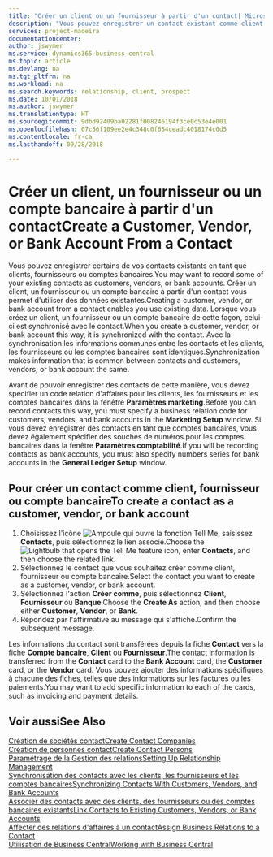 ```yaml
---
title: "Créer un client ou un fournisseur à partir d'un contact| Microsoft Docs"
description: "Vous pouvez enregistrer un contact existant comme client, fournisseur, ou compte bancaire à l'aide des données existantes et spécifier une relation d'affaires."
services: project-madeira
documentationcenter: 
author: jswymer
ms.service: dynamics365-business-central
ms.topic: article
ms.devlang: na
ms.tgt_pltfrm: na
ms.workload: na
ms.search.keywords: relationship, client, prospect
ms.date: 10/01/2018
ms.author: jswymer
ms.translationtype: HT
ms.sourcegitcommit: 9dbd92409ba02281f008246194f3ce0c53e4e001
ms.openlocfilehash: 07c56f109ee2e4c348c0f654ceadc4018174c0d5
ms.contentlocale: fr-ca
ms.lasthandoff: 09/28/2018

---
```

# <a name="create-a-customer-vendor-or-bank-account-from-a-contact"></a><span data-ttu-id="bb3f8-103">Créer un client, un fournisseur ou un compte bancaire à partir d'un contact</span><span class="sxs-lookup"><span data-stu-id="bb3f8-103">Create a Customer, Vendor, or Bank Account From a Contact</span></span>
<span data-ttu-id="bb3f8-104">Vous pouvez enregistrer certains de vos contacts existants en tant que clients, fournisseurs ou comptes bancaires.</span><span class="sxs-lookup"><span data-stu-id="bb3f8-104">You may want to record some of your existing contacts as customers, vendors, or bank accounts.</span></span> <span data-ttu-id="bb3f8-105">Créer un client, un fournisseur ou un compte bancaire à partir d'un contact vous permet d'utiliser des données existantes.</span><span class="sxs-lookup"><span data-stu-id="bb3f8-105">Creating a customer, vendor, or bank account from a contact enables you use existing data.</span></span> <span data-ttu-id="bb3f8-106">Lorsque vous créez un client, un fournisseur ou un compte bancaire de cette façon, celui-ci est synchronisé avec le contact.</span><span class="sxs-lookup"><span data-stu-id="bb3f8-106">When you create a customer, vendor, or bank account this way, it is synchronized with the contact.</span></span> <span data-ttu-id="bb3f8-107">Avec la synchronisation les informations communes entre les contacts et les clients, les fournisseurs ou les comptes bancaires sont identiques.</span><span class="sxs-lookup"><span data-stu-id="bb3f8-107">Synchronization makes information that is common between contacts and customers, vendors, or bank account the same.</span></span>

<span data-ttu-id="bb3f8-108">Avant de pouvoir enregistrer des contacts de cette manière, vous devez spécifier un code relation d'affaires pour les clients, les fournisseurs et les comptes bancaires dans la fenêtre **Paramètres marketing**.</span><span class="sxs-lookup"><span data-stu-id="bb3f8-108">Before you can record contacts this way, you must specify a business relation code for customers, vendors, and bank accounts in the **Marketing Setup** window.</span></span> <span data-ttu-id="bb3f8-109">Si vous devez enregistrer des contacts en tant que comptes bancaires, vous devez également spécifier des souches de numéros pour les comptes bancaires dans la fenêtre **Paramètres comptabilité**.</span><span class="sxs-lookup"><span data-stu-id="bb3f8-109">If you will be recording contacts as bank accounts, you must also specify numbers series for bank accounts in the **General Ledger Setup** window.</span></span>

## <a name="to-create-a-contact-as-a-customer-vendor-or-bank-account"></a><span data-ttu-id="bb3f8-110">Pour créer un contact comme client, fournisseur ou compte bancaire</span><span class="sxs-lookup"><span data-stu-id="bb3f8-110">To create a contact as a customer, vendor, or bank account</span></span>
1. <span data-ttu-id="bb3f8-111">Choisissez l'icône ![Ampoule qui ouvre la fonction Tell Me](media/ui-search/search_small.png "Dites-moi ce que vous voulez faire"), saisissez **Contacts**, puis sélectionnez le lien associé.</span><span class="sxs-lookup"><span data-stu-id="bb3f8-111">Choose the ![Lightbulb that opens the Tell Me feature](media/ui-search/search_small.png "Tell me what you want to do") icon, enter **Contacts**, and then choose the related link.</span></span>
2. <span data-ttu-id="bb3f8-112">Sélectionnez le contact que vous souhaitez créer comme client, fournisseur ou compte bancaire.</span><span class="sxs-lookup"><span data-stu-id="bb3f8-112">Select the contact you want to create as a customer, vendor, or bank account.</span></span>
3. <span data-ttu-id="bb3f8-113">Sélectionnez l'action **Créer comme**, puis sélectionnez **Client**, **Fournisseur** ou **Banque**.</span><span class="sxs-lookup"><span data-stu-id="bb3f8-113">Choose the **Create As** action, and then choose either **Customer**, **Vendor**, or **Bank**.</span></span>
4. <span data-ttu-id="bb3f8-114">Répondez par l'affirmative au message qui s'affiche.</span><span class="sxs-lookup"><span data-stu-id="bb3f8-114">Confirm the subsequent message.</span></span>

<span data-ttu-id="bb3f8-115">Les informations du contact sont transférées depuis la fiche **Contact** vers la fiche **Compte bancaire**, **Client** ou **Fournisseur**.</span><span class="sxs-lookup"><span data-stu-id="bb3f8-115">The contact information is transferred from the **Contact** card to the **Bank Account** card, the **Customer** card, or the **Vendor** card.</span></span> <span data-ttu-id="bb3f8-116">Vous pouvez ajouter des informations spécifiques à chacune des fiches, telles que des informations sur les factures ou les paiements.</span><span class="sxs-lookup"><span data-stu-id="bb3f8-116">You may want to add specific information to each of the cards, such as invoicing and payment details.</span></span>

## <a name="see-also"></a><span data-ttu-id="bb3f8-117">Voir aussi</span><span class="sxs-lookup"><span data-stu-id="bb3f8-117">See Also</span></span>
[<span data-ttu-id="bb3f8-118">Création de sociétés contact</span><span class="sxs-lookup"><span data-stu-id="bb3f8-118">Create Contact Companies</span></span>](marketing-create-contact-companies.md)  
[<span data-ttu-id="bb3f8-119">Création de personnes contact</span><span class="sxs-lookup"><span data-stu-id="bb3f8-119">Create Contact Persons</span></span>](marketing-create-contact-persons.md)  
[<span data-ttu-id="bb3f8-120">Paramétrage de la Gestion des relations</span><span class="sxs-lookup"><span data-stu-id="bb3f8-120">Setting Up Relationship Management</span></span>](marketing-setup-marketing.md)  
[<span data-ttu-id="bb3f8-121">Synchronisation des contacts avec les clients, les fournisseurs et les comptes bancaires</span><span class="sxs-lookup"><span data-stu-id="bb3f8-121">Synchronizing Contacts With Customers, Vendors, and Bank Accounts</span></span>](marketing-synchronize-contacts-customers-vendors-bank-accounts.md)  
[<span data-ttu-id="bb3f8-122">Associer des contacts avec des clients, des fournisseurs ou des comptes bancaires existants</span><span class="sxs-lookup"><span data-stu-id="bb3f8-122">Link Contacts to Existing Customers, Vendors, or Bank Accounts</span></span>](marketing-how-link-contact.md)  
[<span data-ttu-id="bb3f8-123">Affecter des relations d'affaires à un contact</span><span class="sxs-lookup"><span data-stu-id="bb3f8-123">Assign Business Relations to a Contact</span></span>](marketing-business-relations.md#AssignBusRelContact)  
[<span data-ttu-id="bb3f8-124">Utilisation de Business Central</span><span class="sxs-lookup"><span data-stu-id="bb3f8-124">Working with Business Central</span></span>](ui-work-product.md)

